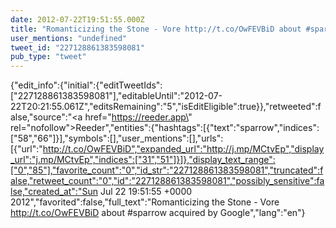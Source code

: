 ```yaml
---
date: 2012-07-22T19:51:55.000Z
title: "Romanticizing the Stone - Vore http://t.co/OwFEVBiD about #sparrow acquired by Google″"
user_mentions: "undefined"
tweet_id: "227128861383598081"
pub_type: "tweet"
---
```

{"edit_info":{"initial":{"editTweetIds":["227128861383598081"],"editableUntil":"2012-07-22T20:21:55.061Z","editsRemaining":"5","isEditEligible":true}},"retweeted":false,"source":"<a href=\"https://reeder.app\" rel=\"nofollow\">Reeder</a>","entities":{"hashtags":[{"text":"sparrow","indices":["58","66"]}],"symbols":[],"user_mentions":[],"urls":[{"url":"http://t.co/OwFEVBiD","expanded_url":"http://j.mp/MCtvEp","display_url":"j.mp/MCtvEp","indices":["31","51"]}]},"display_text_range":["0","85"],"favorite_count":"0","id_str":"227128861383598081","truncated":false,"retweet_count":"0","id":"227128861383598081","possibly_sensitive":false,"created_at":"Sun Jul 22 19:51:55 +0000 2012","favorited":false,"full_text":"Romanticizing the Stone - Vore http://t.co/OwFEVBiD about #sparrow acquired by Google","lang":"en"}
